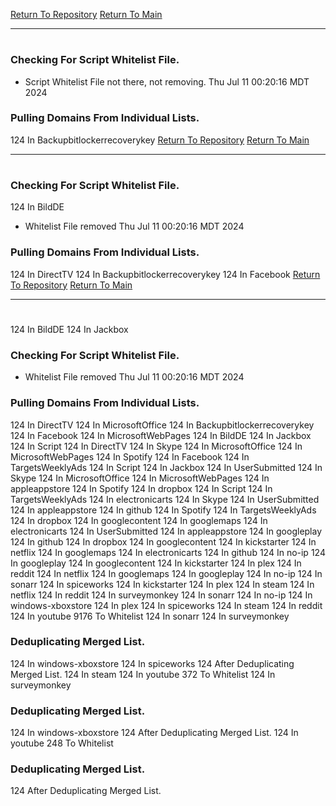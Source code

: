 [Return To Repository](https://github.com/DigitalWarrior/piholeparser/)
[Return To Main](https://github.com/DigitalWarrior/piholeparser/blob/master/RecentRunLogs/Mainlog.md)
____________________________________
# 
### Checking For Script Whitelist File.
* Script Whitelist File not there, not removing. Thu Jul 11 00:20:16 MDT 2024
### Pulling Domains From Individual Lists.
124 In Backupbitlockerrecoverykey
[Return To Repository](https://github.com/DigitalWarrior/piholeparser/)
[Return To Main](https://github.com/DigitalWarrior/piholeparser/blob/master/RecentRunLogs/Mainlog.md)
____________________________________
# 
### Checking For Script Whitelist File.
124 In BildDE
* Whitelist File removed Thu Jul 11 00:20:16 MDT 2024
### Pulling Domains From Individual Lists.
124 In DirectTV
124 In Backupbitlockerrecoverykey
124 In Facebook
[Return To Repository](https://github.com/DigitalWarrior/piholeparser/)
[Return To Main](https://github.com/DigitalWarrior/piholeparser/blob/master/RecentRunLogs/Mainlog.md)
____________________________________
# 
124 In BildDE
124 In Jackbox
### Checking For Script Whitelist File.
* Whitelist File removed Thu Jul 11 00:20:16 MDT 2024
### Pulling Domains From Individual Lists.
124 In DirectTV
124 In MicrosoftOffice
124 In Backupbitlockerrecoverykey
124 In Facebook
124 In MicrosoftWebPages
124 In BildDE
124 In Jackbox
124 In Script
124 In DirectTV
124 In Skype
124 In MicrosoftOffice
124 In MicrosoftWebPages
124 In Spotify
124 In Facebook
124 In TargetsWeeklyAds
124 In Script
124 In Jackbox
124 In UserSubmitted
124 In Skype
124 In MicrosoftOffice
124 In MicrosoftWebPages
124 In appleappstore
124 In Spotify
124 In dropbox
124 In Script
124 In TargetsWeeklyAds
124 In electronicarts
124 In Skype
124 In UserSubmitted
124 In appleappstore
124 In github
124 In Spotify
124 In TargetsWeeklyAds
124 In dropbox
124 In googlecontent
124 In googlemaps
124 In electronicarts
124 In UserSubmitted
124 In appleappstore
124 In googleplay
124 In github
124 In dropbox
124 In googlecontent
124 In kickstarter
124 In netflix
124 In googlemaps
124 In electronicarts
124 In github
124 In no-ip
124 In googleplay
124 In googlecontent
124 In kickstarter
124 In plex
124 In reddit
124 In netflix
124 In googlemaps
124 In googleplay
124 In no-ip
124 In sonarr
124 In spiceworks
124 In kickstarter
124 In plex
124 In steam
124 In netflix
124 In reddit
124 In surveymonkey
124 In sonarr
124 In no-ip
124 In windows-xboxstore
124 In plex
124 In spiceworks
124 In steam
124 In reddit
124 In youtube
9176 To Whitelist
124 In sonarr
124 In surveymonkey
### Deduplicating Merged List.
124 In windows-xboxstore
124 In spiceworks
124 After Deduplicating Merged List.
124 In steam
124 In youtube
372 To Whitelist
124 In surveymonkey
### Deduplicating Merged List.
124 In windows-xboxstore
124 After Deduplicating Merged List.
124 In youtube
248 To Whitelist
### Deduplicating Merged List.
124 After Deduplicating Merged List.
